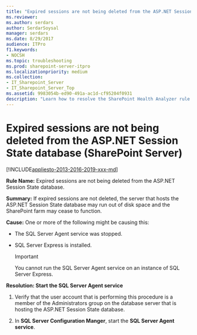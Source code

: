 ```yaml
---
title: "Expired sessions are not being deleted from the ASP.NET Session State database (SharePoint Server)"
ms.reviewer: 
ms.author: serdars
author: SerdarSoysal
manager: serdars
ms.date: 8/29/2017
audience: ITPro
f1.keywords:
- NOCSH
ms.topic: troubleshooting
ms.prod: sharepoint-server-itpro
ms.localizationpriority: medium
ms.collection:
- IT_Sharepoint_Server
- IT_Sharepoint_Server_Top
ms.assetid: 9983054b-ed90-491a-ac1d-cf95204f0931
description: "Learn how to resolve the SharePoint Health Analyzer rule: Expired sessions are not being deleted from the ASP.NET Session State database, for SharePoint Server."
---
```


# Expired sessions are not being deleted from the ASP.NET Session State database (SharePoint Server)

[!INCLUDE[appliesto-2013-2016-2019-xxx-md](../includes/appliesto-2013-2016-2019-xxx-md.md)]
  
 **Rule Name:** Expired sessions are not being deleted from the ASP.NET Session State database. 
  
 **Summary:** If expired sessions are not deleted, the server that hosts the ASP.NET Session State database may run out of disk space and the SharePoint farm may cease to function. 
  
 **Cause:** One or more of the following might be causing this: 
  
- The SQL Server Agent service was stopped.
    
- SQL Server Express is installed.
    
    > [!IMPORTANT]
    > You cannot run the SQL Server Agent service on an instance of SQL Server Express. 
  
**Resolution: Start the SQL Server Agent service**
  
1. Verify that the user account that is performing this procedure is a member of the Administrators group on the database server that is hosting the ASP.NET Session State database.
    
2. In **SQL Server Configuration Manger**, start the **SQL Server Agent service**.
    


